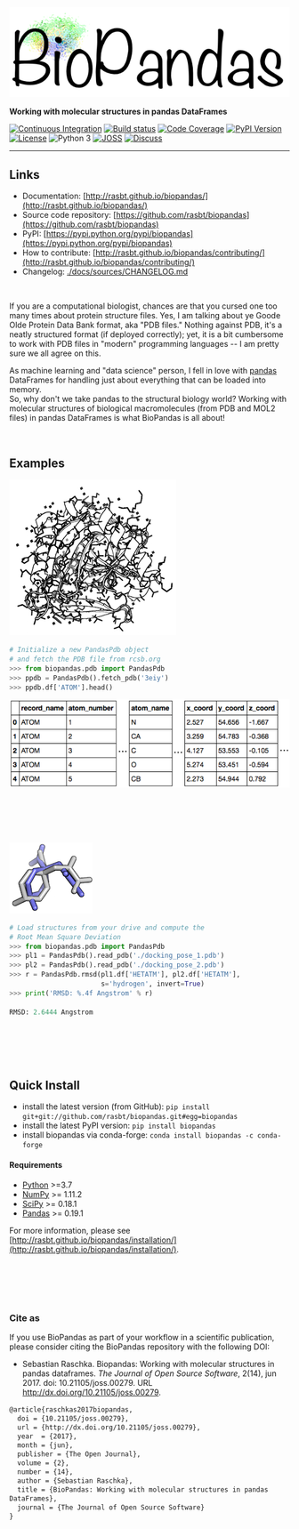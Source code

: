 ![Logo](./docs/img/logos/logo.png)

**Working with molecular structures in pandas DataFrames**


[![Continuous Integration](https://travis-ci.org/rasbt/biopandas.svg?branch=master)](https://travis-ci.org/rasbt/biopandas)
[![Build status](https://ci.appveyor.com/api/projects/status/jcp91fvbgmqws30p/branch/master?svg=true)](https://ci.appveyor.com/project/rasbt/biopandas/branch/master)
[![Code Coverage](https://coveralls.io/repos/rasbt/biopandas/badge.svg?branch=master&service=github)](https://coveralls.io/github/rasbt/biopandas?branch=master)
[![PyPI Version](https://img.shields.io/pypi/v/biopandas.svg)](https://pypi.python.org/pypi/biopandas/)
[![License](https://img.shields.io/badge/license-new%20BSD-blue.svg)](https://github.com/rasbt/biopandas/blob/master/LICENSE)
![Python 3](https://img.shields.io/badge/python-3-blue.svg)
[![JOSS](http://joss.theoj.org/papers/10.21105/joss.00279/status.svg)](http://joss.theoj.org/papers/10.21105/joss.00279)
[![Discuss](https://img.shields.io/badge/discuss-github-blue.svg)](https://github.com/rasbt/biopandas/discussions)

<hr>

## Links
- Documentation: [http://rasbt.github.io/biopandas/](http://rasbt.github.io/biopandas/)
- Source code repository: [https://github.com/rasbt/biopandas](https://github.com/rasbt/biopandas)
- PyPI: [https://pypi.python.org/pypi/biopandas](https://pypi.python.org/pypi/biopandas)
- How to contribute: [http://rasbt.github.io/biopandas/contributing/](http://rasbt.github.io/biopandas/contributing/)
- Changelog: [./docs/sources/CHANGELOG.md](./docs/sources/CHANGELOG.md)

<br>

If you are a computational biologist, chances are that you cursed one too many times about protein structure files. Yes, I am talking about ye Goode Olde Protein Data Bank format, aka "PDB files." Nothing against PDB, it's a neatly structured format (if deployed correctly); yet, it is a bit cumbersome to work with PDB files in "modern" programming languages -- I am pretty sure we all agree on this.

As machine learning and "data science" person, I fell in love with [pandas](http://pandas.pydata.org) DataFrames for handling just about everything that can be loaded into memory.  
So, why don't we take pandas to the structural biology world? Working with molecular structures of biological macromolecules (from PDB and MOL2 files) in pandas DataFrames is what BioPandas is all about!

<br>

## Examples

![3eiy](./docs/img/index/3eiy.png)

```python
# Initialize a new PandasPdb object
# and fetch the PDB file from rcsb.org
>>> from biopandas.pdb import PandasPdb
>>> ppdb = PandasPdb().fetch_pdb('3eiy')
>>> ppdb.df['ATOM'].head()
```

![3eiy head](./docs/img/index/3eiy_head.png)

<br><br>
<br><br>


![3eiy head](./docs/img/index/ligand_rmsd.png)

```python
# Load structures from your drive and compute the
# Root Mean Square Deviation
>>> from biopandas.pdb import PandasPdb
>>> pl1 = PandasPdb().read_pdb('./docking_pose_1.pdb')
>>> pl2 = PandasPdb().read_pdb('./docking_pose_2.pdb')
>>> r = PandasPdb.rmsd(pl1.df['HETATM'], pl2.df['HETATM'],
                       s='hydrogen', invert=True)
>>> print('RMSD: %.4f Angstrom' % r)

RMSD: 2.6444 Angstrom
```

<br><br>
<br><br>


## Quick Install

- install the latest version (from GitHub): `pip install git+git://github.com/rasbt/biopandas.git#egg=biopandas`
- install the latest PyPI version: `pip install biopandas`
- install biopandas via conda-forge: `conda install biopandas -c conda-forge`

#### Requirements

- [Python](https://www.python.org) >=3.7
- [NumPy](http://www.numpy.org) >= 1.11.2
- [SciPy](https://www.scipy.org/scipylib/index.html) >= 0.18.1
- [Pandas](http://pandas.pydata.org) >= 0.19.1


For more information, please see [http://rasbt.github.io/biopandas/installation/](http://rasbt.github.io/biopandas/installation/).

<br><br>
<br><br>


### Cite as

If you use BioPandas as part of your workflow in a scientific publication, please consider citing the BioPandas repository with the following DOI:

- Sebastian Raschka. Biopandas: Working with molecular structures in pandas dataframes. *The Journal of Open Source Software*, 2(14), jun 2017. doi: 10.21105/joss.00279. URL http://dx.doi.org/10.21105/joss.00279.

```
@article{raschkas2017biopandas,
  doi = {10.21105/joss.00279},
  url = {http://dx.doi.org/10.21105/joss.00279},
  year  = {2017},
  month = {jun},
  publisher = {The Open Journal},
  volume = {2},
  number = {14},
  author = {Sebastian Raschka},
  title = {BioPandas: Working with molecular structures in pandas DataFrames},
  journal = {The Journal of Open Source Software}
}
```
